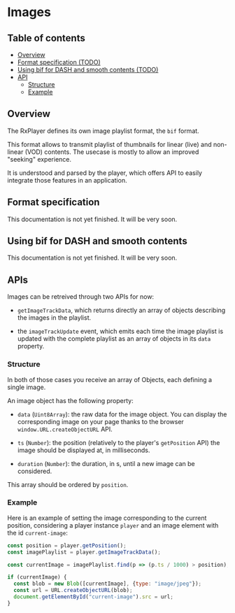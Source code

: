 # Images #######################################################################


## Table of contents ###########################################################

  - [Overview](#overview)
  - [Format specification (TODO)](#specification)
  - [Using bif for DASH and smooth contents (TODO)](#usage)
  - [API](#api)
      - [Structure](#api-structure)
      - [Example](#api-example)



<a name="overview"></a>
## Overview ####################################################################

The RxPlayer defines its own image playlist format, the ``bif`` format.

This format allows to transmit playlist of thumbnails for linear (live) and
non-linear (VOD) contents. The usecase is mostly to allow an improved "seeking"
experience.

It is understood and parsed by the player, which offers API to easily integrate
those features in an application.



<a name="specification"></a>
## Format specification ########################################################

This documentation is not yet finished. It will be very soon.



<a name="usage"></a>
## Using bif for DASH and smooth contents ######################################

This documentation is not yet finished. It will be very soon.



<a name="api"></a>
## APIs ########################################################################

Images can be retreived through two APIs for now:

  - ``getImageTrackData``, which returns directly an array of objects describing
    the images in the playlist.

  - the ``imageTrackUpdate`` event, which emits each time the image playlist is
    updated with the complete playlist as an array of objects in its ``data``
    property.


<a name="api-structure"></a>
### Structure ##################################################################

In both of those cases you receive an array of Objects, each defining a single
image.

An image object has the following property:

  - ``data`` (``Uint8Array``): the raw data for the image object. You can
    display the corresponding image on your page thanks to the browser
    ``window.URL.createObjectURL`` API.

  - ``ts`` (``Number``): the position (relatively to the player's
    ``getPosition`` API) the image should be displayed at, in milliseconds.

  - ``duration`` (``Number``): the duration, in s, until a new image can be
    considered.


This array should be ordered by ``position``.


<a name="api-example"></a>
### Example ####################################################################

Here is an example of setting the image corresponding to the current position,
considering a player instance ``player`` and an image element with the id
``current-image``:
```js
const position = player.getPosition();
const imagePlaylist = player.getImageTrackData();

const currentImage = imagePlaylist.find(p => (p.ts / 1000) > position);

if (currentImage) {
  const blob = new Blob([currentImage], {type: "image/jpeg"});
  const url = URL.createObjectURL(blob);
  document.getElementById("current-image").src = url;
}
```
